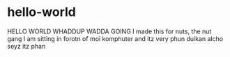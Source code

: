# hello-world
HELLO WORLD WHADDUP WADDA GOING
I made this for nuts, the nut gang
I am sitting in forotn of moi komphuter and itz very phun
duikan alcho seyz itz phan
